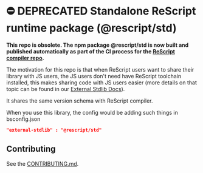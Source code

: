 # ⛔️ DEPRECATED Standalone ReScript runtime package (@rescript/std)

**This repo is obsolete. The npm package @rescript/std is now built and published automatically as part of the CI process for the [ReScript compiler repo](https://github.com/rescript-lang/rescript-compiler).**

The motivation for this repo is that when ReScript users want to share their library with JS users, the JS users don't need have ReScript toolchain installed, this makes sharing code with JS users easier (more details on that topic can be found in our [External Stdlib Docs](https://rescript-lang.org/docs/manual/latest/build-external-stdlib)).

It shares the same version schema with ReScript compiler.

When you use this library, the config would be adding such things in bsconfig.json

```json
"external-stdlib" : "@rescript/std"
```

## Contributing

See the [CONTRIBUTING.md](CONTRIBUTING.md).
